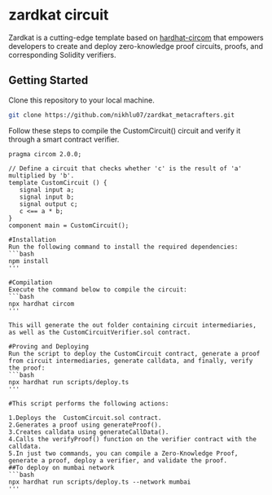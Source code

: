 # zardkat circuit

Zardkat is a cutting-edge template based on [hardhat-circom](https://github.com/projectsophon/hardhat-circom) that empowers developers to create and deploy zero-knowledge proof circuits, proofs, and corresponding Solidity verifiers.

## Getting Started
Clone this repository to your local machine.

```bash
git clone https://github.com/nikhlu07/zardkat_metacrafters.git
```

Follow these steps to compile the CustomCircuit() circuit and verify it through a smart contract verifier.

```circom
pragma circom 2.0.0;

// Define a circuit that checks whether 'c' is the result of 'a' multiplied by 'b'.
template CustomCircuit () {  
   signal input a;  
   signal input b;  
   signal output c;  
   c <== a * b;  
}
component main = CustomCircuit();

#Installation
Run the following command to install the required dependencies:
```bash
npm install
'''

#Compilation
Execute the command below to compile the circuit:
```bash
npx hardhat circom
'''

This will generate the out folder containing circuit intermediaries, as well as the CustomCircuitVerifier.sol contract.

#Proving and Deploying
Run the script to deploy the CustomCircuit contract, generate a proof from circuit intermediaries, generate calldata, and finally, verify the proof:
```bash
npx hardhat run scripts/deploy.ts
'''

#This script performs the following actions:

1.Deploys the  CustomCircuit.sol contract.
2.Generates a proof using generateProof().
3.Creates calldata using generateCallData().
4.Calls the verifyProof() function on the verifier contract with the calldata.
5.In just two commands, you can compile a Zero-Knowledge Proof, generate a proof, deploy a verifier, and validate the proof.
##To deploy on mumbai network
```bash
npx hardhat run scripts/deploy.ts --network mumbai
'''


